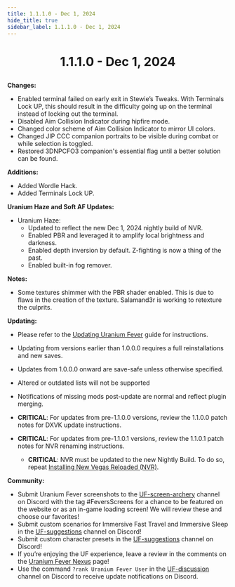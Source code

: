 ```yaml
---
title: 1.1.1.0 - Dec 1, 2024
hide_title: true
sidebar_label: 1.1.1.0 - Dec 1, 2024
---
```


# <p align="center"> 1.1.1.0 - Dec 1, 2024 </p>

**Changes:**
- Enabled terminal failed on early exit in Stewie’s Tweaks. With Terminals Lock UP, this should result in the difficulty going up on the terminal instead of locking out the terminal.
- Disabled Aim Collision Indicator during hipfire mode.
- Changed color scheme of Aim Collision Indicator to mirror UI colors.
- Changed JIP CCC companion portraits to be visible during combat or while selection is toggled.
- Restored 3DNPCFO3 companion's essential flag until a better solution can be found.

**Additions:**
- Added Wordle Hack.
- Added Terminals Lock UP.

**Uranium Haze and Soft AF Updates:**
- Uranium Haze:
  - Updated to reflect the new Dec 1, 2024 nightly build of NVR.
  - Enabled PBR and leveraged it to amplify local brightness and darkness.
  - Enabled depth inversion by default. Z-fighting is now a thing of the past.
  - Enabled built-in fog remover.

**Notes:**
- Some textures shimmer with the PBR shader enabled. This is due to flaws in the creation of the texture. Salamand3r is working to retexture the culprits.

**Updating:**
- Please refer to the [Updating Uranium Fever](https://uraniumfever.net/docs/updating/) guide for instructions.
- Updating from versions earlier than 1.0.0.0 requires a full reinstallations and new saves.
- Updates from 1.0.0.0 onward are save-safe unless otherwise specified.
- Altered or outdated lists will not be supported
- Notifications of missing mods post-update are normal and reflect plugin merging.

- **CRITICAL**: For updates from pre-1.1.0.0 versions, review the 1.1.0.0 patch notes for DXVK update instructions.
- **CRITICAL**: For updates from pre-1.1.0.1 versions, review the 1.1.0.1 patch notes for NVR renaming instructions.

  - **CRITICAL**: NVR must be updated to the new Nightly Build. To do so, repeat [Installing New Vegas Reloaded (NVR)](https://uraniumfever.net/docs/setupinstructions#-installing-new-vegas-reloaded-nvr-).

**Community:**
- Submit Uranium Fever screenshots to the [UF-screen-archery](https://discord.gg/Uu6gZZSaeA) channel on Discord with the tag #FeversScreens for a chance to be featured on the website or as an in-game loading screen! We will review these and choose our favorites!
- Submit custom scenarios for Immersive Fast Travel and Immersive Sleep in the [UF-suggestions](https://discord.gg/Uu6gZZSaeA) channel on Discord!
- Submit custom character presets in the [UF-suggestions](https://discord.gg/Uu6gZZSaeA) channel on Discord!
- If you’re enjoying the UF experience, leave a review in the comments on the [Uranium Fever Nexus](https://www.nexusmods.com/newvegas/mods/89815?tab=posts&BH=3) page!
- Use the command `?rank Uranium Fever User` in the [UF-discussion](https://discord.gg/Uu6gZZSaeA) channel on Discord to receive update notifications on Discord.
